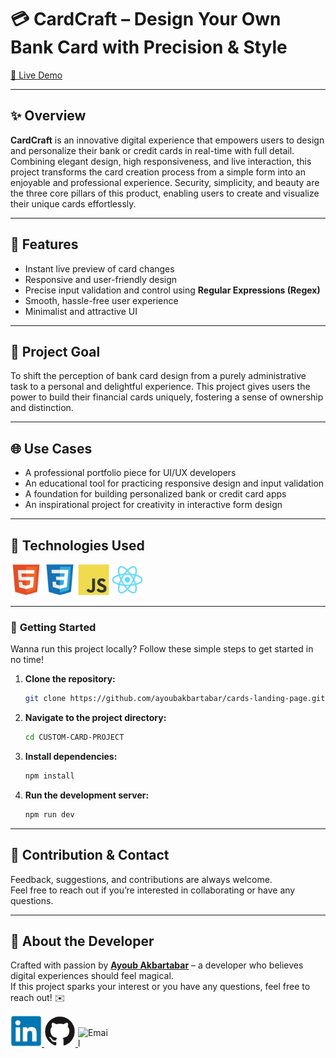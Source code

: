 # 💳 CardCraft – Design Your Own Bank Card with Precision & Style

[🔗 Live Demo](https://custom-cards-landingpage.netlify.app)

---

## ✨ Overview

**CardCraft** is an innovative digital experience that empowers users to design and personalize their bank or credit cards in real-time with full detail. Combining elegant design, high responsiveness, and live interaction, this project transforms the card creation process from a simple form into an enjoyable and professional experience. Security, simplicity, and beauty are the three core pillars of this product, enabling users to create and visualize their unique cards effortlessly.

---

## 🚀 Features

- Instant live preview of card changes
- Responsive and user-friendly design
- Precise input validation and control using **Regular Expressions (Regex)**
- Smooth, hassle-free user experience
- Minimalist and attractive UI

---

## 🎯 Project Goal

To shift the perception of bank card design from a purely administrative task to a personal and delightful experience. This project gives users the power to build their financial cards uniquely, fostering a sense of ownership and distinction.

---

## 🌐 Use Cases

- A professional portfolio piece for UI/UX developers
- An educational tool for practicing responsive design and input validation
- A foundation for building personalized bank or credit card apps
- An inspirational project for creativity in interactive form design

---

## 🚀 Technologies Used

<p align="left">
  <img src="https://raw.githubusercontent.com/devicons/devicon/master/icons/html5/html5-original.svg" alt="HTML5" width="50" height="50" style="display: inline-block;"/>
  <img src="https://raw.githubusercontent.com/devicons/devicon/master/icons/css3/css3-original.svg" alt="CSS3" width="50" height="50" style="display: inline-block;"/>
  <img src="https://raw.githubusercontent.com/devicons/devicon/master/icons/javascript/javascript-original.svg" alt="JavaScript" width="50" height="50" style="display: inline-block;"/>
  <img src="https://raw.githubusercontent.com/devicons/devicon/master/icons/react/react-original.svg" alt="React" width="50" height="50" style="display: inline-block;"/>
</p>

---
### 🚀 **Getting Started**

Wanna run this project locally? Follow these simple steps to get started in no time!

1. **Clone the repository:**  
   ```sh
   git clone https://github.com/ayoubakbartabar/cards-landing-page.git
   ```
2. **Navigate to the project directory:**  
   ```sh
   cd CUSTOM-CARD-PROJECT
   ```
3. **Install dependencies:**  
   ```sh
   npm install
   ```
4. **Run the development server:**  
   ```sh
   npm run dev
   ```

---

## 🤝 Contribution & Contact

Feedback, suggestions, and contributions are always welcome.  
Feel free to reach out if you’re interested in collaborating or have any questions.

---
## 👤 About the Developer

Crafted with passion by **[Ayoub Akbartabar](ayoubakbartabar1887@gmail.com)** – a developer who believes digital experiences should feel magical.  
If this project sparks your interest or you have any questions, feel free to reach out! ✉️
<p align="left">
  <a href="https://www.linkedin.com/in/ayoub-akbartabar-bb78b2212/" target="_blank">
    <img src="https://raw.githubusercontent.com/devicons/devicon/master/icons/linkedin/linkedin-original.svg" alt="LinkedIn" width="50" height="50" style="display: inline-block;"/>
  </a>
  <a href="https://github.com/ayoubakbartabar" target="_blank">
    <img src="https://raw.githubusercontent.com/devicons/devicon/master/icons/github/github-original.svg" alt="GitHub" width="50" height="50" style="display: inline-block;"/>
  </a>
  <a href="mailto:ayoubakbartabar1887@gmail.com" target="_blank">
    <img src="https://img.icons8.com/ios-filled/50/000000/gmail-new.png" alt="Email" width="50" height="50" style="display: inline-block;"/>
  </a>
</p>
